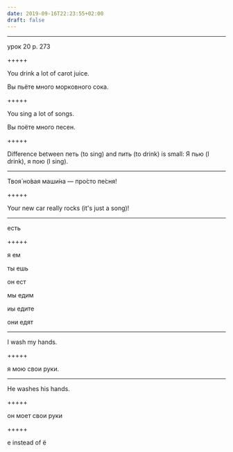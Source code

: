 ```yaml
---
date: 2019-09-16T22:23:55+02:00
draft: false
---
```


---

урок 20 p. 273

+++++

You drink a lot of carot juice.

Вы пьёте много морковного сока.

+++++

You sing a lot of songs.

Вы поёте много песен.

+++++

Difference between петь (to sing) and пить (to drink) is small: Я пью (I drink), я пою (I sing).

---

Твоя́ но́вая маши́на — про́сто пе́сня!

+++++

Your new car really rocks (it's just a song)!

---

есть

+++++

я ем

ты ешь

он ест

мы едим

иы едите

они едят

---

I wash my hands.

+++++

я мою свои руки.

---

He washes his hands.

+++++

он моет свои руки

+++++

е instead of ё